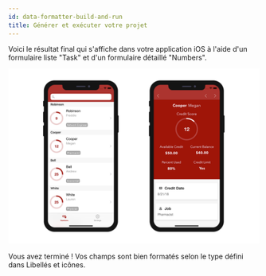 ```yaml
---
id: data-formatter-build-and-run
title: Générer et exécuter votre projet
---
```

Voici le résultat final qui s'affiche dans votre application iOS à l'aide d'un formulaire liste "Task" et d'un formulaire détaillé "Numbers".

![Result data formatter iphone](assets/data-formatter/result-data-formatter-iphone.png)

Vous avez terminé ! Vos champs sont bien formatés selon le type défini dans Libellés et icônes.